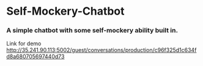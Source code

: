 # Self-Mockery-Chatbot
### A simple chatbot with some self-mockery ability built in.


<!---http://34.92.113.149/guest/conversations/production/98e09442eaac4c148204551f9197d0fa--->

Link for demo http://35.241.90.113:5002/guest/conversations/production/c96f325d1c634fd8a680705697440d73

